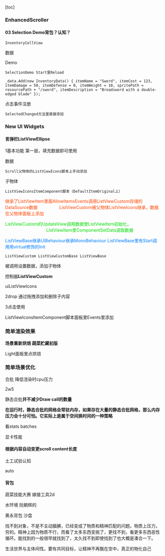 [toc]

### EnhancedScroller



#### 03 Selection Demo背包？认知？

```
InventoryCellView
```

数据

Demo 

```
SelectionDemo Start里Reload
```

```
_data.Add(new InventoryData() { itemName = "Sword", itemCost = 123, itemDamage = 50, itemDefense = 0, itemWeight = 10, spritePath = resourcePath + "/sword", itemDescription = "Broadsword with a double-edged blade" });
```

点击事件注册

```
SelectedChanged方法里直接添加
```









### New UI Widgets

#### 言弹栏ListViewEllipse

1基本功能 第一层，填充数据即可使用

数据 

```
Scroll父物体的ListViewIcons脚本上手动添加
```

子物体 

```
ListViewIconsItemComponent脚本（DefaultItemOriginal上）
```

<font color=#FF4500 >继承了ListViewItem里面AllowItemsEvents调用ListViewCustom存储的DataSource数据                  ListViewCustom被父物体ListViewIcons继承，数据在父物体面板上添加</font>

<font color=#\#7DAC00>ListViewCustom的UpdateView调用数据使ListViewItem初始化，                                                          ListViewItem里ComponentSetData调取数据</font>

<font color=#\#7CFC >ListViewBase继承UIBehaviour继承MonoBehaviour
ListViewBase里有Start调用用virtual修饰的Init                                                          </font>

```
ListViewCustom ListViewCustomBase ListViewBase
```

被调用设置数据，添加子物体

控制器**ListViewCustom**

uiListViewIcons



2drop 通过拖拽添加和删除子内容

3点击使用

ListViewIconsItemComponent脚本面板里Events里添加















### 简单渲染效果

**场景重新烘焙 蔬菜贮藏初版**

Light面板里点烘焙





### 简单场景优化

合批 降低渲染时cpu压力

2w5

静态合批**并不减少Draw call的数量**

**在运行时，静态合批的网格会常驻内存，如果存在大量的静态合批网格，那么内存压力会十分可怕。它实际上是属于空间换时间的一种策略**





看stats batches

显卡性能



#### 根据内容自动变更scroll content长度

土工试验认知

auto



#### 背包

蔬菜技能大赛 嫁接工具2d

水环境 阮朝辉的

黄永背包 沙盘













找不到对象，不是不主动腼腆，已经变成了物质和精神匹配的问题。物质上压力，穷的。精神上因为物质不行，而看了太多东西变挑了，更找不到，看更多东西恶性循环。能找到的一般很早就找到了，太久找不到即使找到了也大概是凑合一下。

生活世界与主体间性。要有共同目标，让精神不再飘在空中，真正的物化自己

